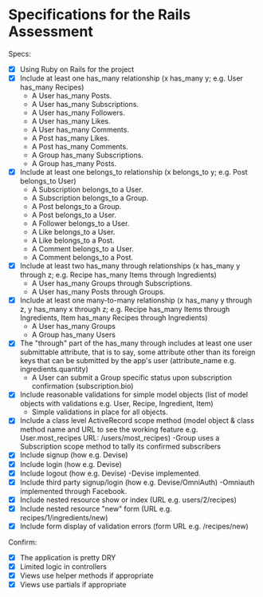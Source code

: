 # Specifications for the Rails Assessment

Specs:
- [x] Using Ruby on Rails for the project
- [x] Include at least one has_many relationship (x has_many y; e.g. User has_many Recipes) 
    - A User has_many Posts.
    - A User has_many Subscriptions.
    - A User has_many Followers.
    - A User has_many Likes.
    - A User has_many Comments.
    - A Post has_many Likes.
    - A Post has_many Comments.
    - A Group has_many Subscriptions.
    - A Group has_many Posts.
- [x] Include at least one belongs_to relationship (x belongs_to y; e.g. Post belongs_to User)
    - A Subscription belongs_to a User.
    - A Subscription belongs_to a Group.
    - A Post belongs_to a Group.
    - A Post belongs_to a User.
    - A Follower belongs_to a User.
    - A Like belongs_to a User.
    - A Like belongs_to a Post.
    - A Comment belongs_to a User.
    - A Comment belongs_to a Post.
- [x] Include at least two has_many through relationships (x has_many y through z; e.g. Recipe has_many Items through Ingredients)
    - A User has_many Groups through Subscriptions.
    - A User has_many Posts through Groups. 
- [x] Include at least one many-to-many relationship (x has_many y through z, y has_many x through z; e.g. Recipe has_many Items through Ingredients, Item has_many Recipes through Ingredients)
    - A User has_many Groups 
    - A Group has_many Users
- [x] The "through" part of the has_many through includes at least one user submittable attribute, that is to say, some attribute other than its foreign keys that can be submitted by the app's user (attribute_name e.g. ingredients.quantity)
    - A User can submit a Group specific status upon subscription confirmation (subscription.bio)
- [x] Include reasonable validations for simple model objects (list of model objects with validations e.g. User, Recipe, Ingredient, Item)
    - Simple validations in place for all objects.
- [x] Include a class level ActiveRecord scope method (model object & class method name and URL to see the working feature e.g. User.most_recipes URL: /users/most_recipes)
    -Group uses a Subscription scope method to tally its confirmed subscribers
- [x] Include signup (how e.g. Devise)
- [x] Include login (how e.g. Devise)
- [x] Include logout (how e.g. Devise)
    -Devise implemented.
- [x] Include third party signup/login (how e.g. Devise/OmniAuth)
    -Omniauth implemented through Facebook.
- [x] Include nested resource show or index (URL e.g. users/2/recipes)
- [x] Include nested resource "new" form (URL e.g. recipes/1/ingredients/new)
- [x] Include form display of validation errors (form URL e.g. /recipes/new)

Confirm:
- [x] The application is pretty DRY
- [x] Limited logic in controllers
- [x] Views use helper methods if appropriate
- [x] Views use partials if appropriate
